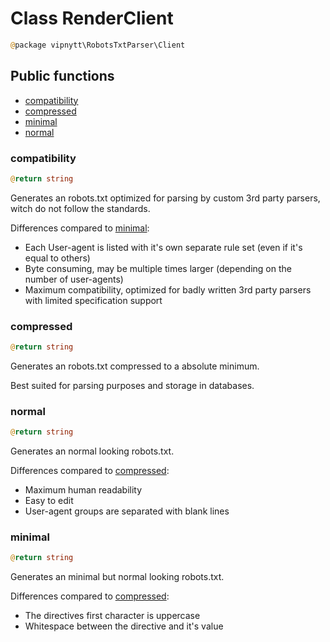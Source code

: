 # Class RenderClient
```php
@package vipnytt\RobotsTxtParser\Client
```

## Public functions
- [compatibility](#compatibility)
- [compressed](#compressed)
- [minimal](#minimal)
- [normal](#normal)

### compatibility
```php
@return string
```
Generates an robots.txt optimized for parsing by custom 3rd party parsers, witch do not follow the standards.

Differences compared to [minimal](#minimal):
- Each User-agent is listed with it's own separate rule set (even if it's equal to others)
- Byte consuming, may be multiple times larger (depending on the number of user-agents)
- Maximum compatibility, optimized for badly written 3rd party parsers with limited specification support

### compressed
```php
@return string
```
Generates an robots.txt compressed to a absolute minimum.

Best suited for parsing purposes and storage in databases.

### normal
```php
@return string
```
Generates an normal looking robots.txt.

Differences compared to [compressed](#compressed):
- Maximum human readability
- Easy to edit
- User-agent groups are separated with blank lines

### minimal
```php
@return string
```
Generates an minimal but normal looking robots.txt.

Differences compared to [compressed](#compressed):
- The directives first character is uppercase
- Whitespace between the directive and it's value
